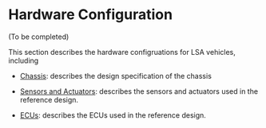 # Hardware Configuration

(To be completed)

This section describes the hardware configruations for LSA vehicles, including

- [Chassis](chassis/index.md): describes the design specification of the chassis

- [Sensors and Actuators](Sensors-and-Actuators/index.md): describes the sensors and actuators used in the reference design.

- [ECUs](ECUs/index.md): describes the ECUs used in the reference design.

